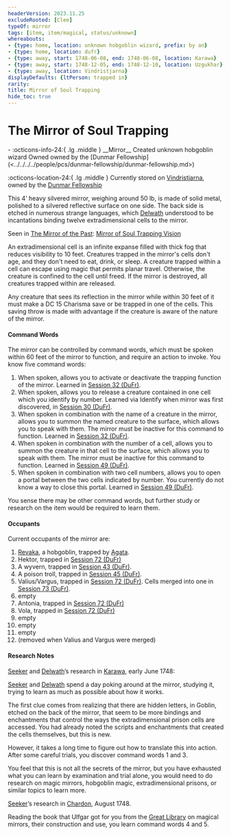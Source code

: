 ```yaml
---
headerVersion: 2023.11.25
excludeRooted: [Clee]
typeOf: mirror
tags: [item, item/magical, status/unknown]
whereabouts:
- {type: home, location: unknown hobgoblin wizard, prefix: by an}
- {type: home, location: dufr}
- {type: away, start: 1748-06-08, end: 1748-06-08, location: Karawa}
- {type: away, start: 1748-12-05, end: 1748-12-10, location: Uzgukhar}
- {type: away, location: Vindristjarna}
displayDefaults: {ltPerson: trapped in}
rarity:
title: Mirror of Soul Trapping
hide_toc: true
---
```

# The Mirror of Soul Trapping
<div class="grid cards ext-narrow-margin ext-one-column" markdown>
- :octicons-info-24:{ .lg .middle } __Mirror__  
   Created unknown hobgoblin wizard  
   Owned owned by the [Dunmar Fellowship](<../../../../people/pcs/dunmar-fellowship/dunmar-fellowship.md>)  
</div>

:octicons-location-24:{ .lg .middle } Currently stored on [Vindristjarna](<../../../../things/ships/vindristjarna.md>), owned by the [Dunmar Fellowship](<../../../../people/pcs/dunmar-fellowship/dunmar-fellowship.md>)


This 4’ heavy silvered mirror, weighing around 50 lb, is made of solid metal, polished to a silvered reflective surface on one side. The back side is etched in numerous strange languages, which [Delwath](<../../../../people/pcs/dunmar-fellowship/delwath.md>) understood to be incantations binding twelve extradimensional cells to the mirror.

Seen in [The Mirror of the Past](<../treasure-from-stormcaller-tower/the-mirror-of-the-past.md>): [Mirror of Soul Trapping Vision](<../../mirror-visions/mirror-of-soul-trapping-vision.md>)

An extradimensional cell is an infinite expanse filled with thick fog that reduces visibility to 10 feet. Creatures trapped in the mirror's cells don't age, and they don't need to eat, drink, or sleep. A creature trapped within a cell can escape using magic that permits planar travel. Otherwise, the creature is confined to the cell until freed. If the mirror is destroyed, all creatures trapped within are released.

Any creature that sees its reflection in the mirror while within 30 feet of it must make a DC 15 Charisma save or be trapped in one of the cells. This saving throw is made with advantage if the creature is aware of the nature of the mirror. 

#### Command Words
The mirror can be controlled by command words, which must be spoken within 60 feet of the mirror to function, and require an action to invoke. You know five command words: 

1) When spoken, allows you to activate or deactivate the trapping function of the mirror. Learned in [Session 32 (DuFr)](<../../session-notes/session-32-dufr.md>). 
2) When spoken, allows you to release a creature contained in one cell which you identify by number. Learned via Identify when mirror was first discovered, in [Session 30 (DuFr)](<../../session-notes/session-30-dufr.md>). 
3) When spoken in combination with the name of a creature in the mirror, allows you to summon the named creature to the surface, which allows you to speak with them. The mirror must be inactive for this command to function. Learned in [Session 32 (DuFr)](<../../session-notes/session-32-dufr.md>). 
4) When spoken in combination with the number of a cell, allows you to summon the creature in that cell to the surface, which allows you to speak with them. The mirror must be inactive for this command to function. Learned in [Session 49 (DuFr)](<../../session-notes/session-49-dufr.md>).
5) When spoken in combination with two cell numbers, allows you to open a portal between the two cells indicated by number. You currently do not know a way to close this portal. Learned in [Session 49 (DuFr)](<../../session-notes/session-49-dufr.md>). 

You sense there may be other command words, but further study or research on the item would be required to learn them.

#### Occupants
Current occupants of the mirror are:

1. [Revaka](<../../../../people/other-nonhumans/revaka.md>), a hobgoblin, trapped by [Agata](<../../../../people/fey/agata.md>).
2. Hektor, trapped in [Session 72 (DuFr)](<../../session-notes/session-72-dufr.md>) 
3. A wyvern, trapped in [Session 43 (DuFr)](<../../session-notes/session-43-dufr.md>). 
4. A poison troll, trapped in [Session 45 (DuFr)](<../../session-notes/session-45-dufr.md>).
5. Valius/Vargus, trapped in  [Session 72 (DuFr)](<../../session-notes/session-72-dufr.md>). Cells merged into one in [Session 73 (DuFr)](<../../session-notes/session-73-dufr.md>).
6. empty
7. Antonia, trapped in [Session 72 (DuFr)](<../../session-notes/session-72-dufr.md>)
8. Vola, trapped in [Session 72 (DuFr)](<../../session-notes/session-72-dufr.md>)
9. empty
10. empty
11. empty
12. (removed when Valius and Vargus were merged)
#### Research Notes

[Seeker](<../../../../people/pcs/dunmar-fellowship/seeker.md>) and [Delwath](<../../../../people/pcs/dunmar-fellowship/delwath.md>)’s research in [Karawa](<../../../../gazetteer/greater-dunmar/realms/dunmar/eastern-dunmar/karawa.md>), early June 1748:

[Seeker](<../../../../people/pcs/dunmar-fellowship/seeker.md>) and [Delwath](<../../../../people/pcs/dunmar-fellowship/delwath.md>) spend a day poking around at the mirror, studying it, trying to learn as much as possible about how it works.

The first clue comes from realizing that there are hidden letters, in Goblin, etched on the back of the mirror, that seem to be more bindings and enchantments that control the ways the extradimensional prison cells are accessed. You had already noted the scripts and enchantments that created the cells themselves, but this is new.

However, it takes a long time to figure out how to translate this into action. After some careful trials, you discover command words 1 and 3. 

You feel that this is not all the secrets of the mirror, but you have exhausted what you can learn by examination and trial alone, you would need to do research on magic mirrors, hobgoblin magic, extradimensional prisons, or similar topics to learn more.

[Seeker](<../../../../people/pcs/dunmar-fellowship/seeker.md>)’s research in [Chardon](<../../../../gazetteer/west-coast/chardonian-empire/chardon/chardon.md>), August 1748. 

Reading the book that Ulfgar got for you from the [Great Library](<../../../../gazetteer/west-coast/chardonian-empire/chardon/great-library.md>) on magical mirrors, their construction and use, you learn command words 4 and 5. 

